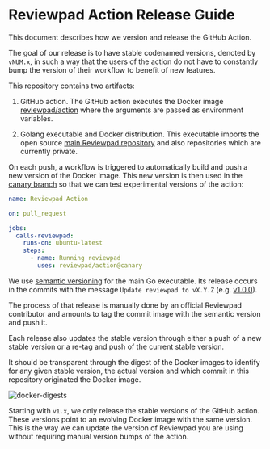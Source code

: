 # Reviewpad Action Release Guide

This document describes how we version and release the GitHub Action.

The goal of our release is to have stable codenamed versions, denoted by `vNUM.x`, in such a way that the users of the action do not have to constantly bump the version of their workflow to benefit of new features.

This repository contains two artifacts:

1. GitHub action. The GitHub action executes the Docker image [reviewpad/action](https://hub.docker.com/repository/docker/reviewpad/action) where the arguments are passed as environment variables.
   
2. Golang executable and Docker distribution. This executable imports the open source [main Reviewpad repository](https://github.com/reviewpad/reviewpad) and also repositories which are currently private. 

On each push, a workflow is triggered to automatically build and push a new version of the Docker image. This new version is then used in the [canary branch](https://github.com/reviewpad/action/tree/canary) so that we can test experimental versions of the action:

```yaml
name: Reviewpad Action

on: pull_request

jobs:
  calls-reviewpad:
    runs-on: ubuntu-latest
    steps:
      - name: Running reviewpad
        uses: reviewpad/action@canary
```

We use [semantic versioning](https://semver.org/) for the main Go executable. Its release occurs in the commits with the message `Update reviewpad to vX.Y.Z` (e.g. [v1.0.0](https://github.com/reviewpad/action/commit/bb1d889ac9ef53627ff0eaae48ee242994b32811)).

The process of that release is manually done by an official Reviewpad contributor and amounts to tag the commit image with the semantic version and push it.

Each release also updates the stable version through either a push of a new stable version or a re-tag and push of the current stable version. 

It should be transparent through the digest of the Docker images to identify for any given stable version, the actual version and which commit in this repository originated the Docker image.

![docker-digests](https://user-images.githubusercontent.com/601882/174272063-76c22e36-1a32-4de2-b826-c3f9a50ace54.png)


Starting with `v1.x`, we only release the stable versions of the GitHub action. 
These versions point to an evolving Docker image with the same version. 
This is the way we can update the version of Reviewpad you are using without requiring manual version bumps of the action.
